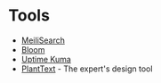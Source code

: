 # Tools

- [MeiliSearch](https://docs.meilisearch.com/guides/#getting-started)
- [Bloom](https://bloom.sh/)
- [Uptime Kuma](https://github.com/louislam/uptime-kuma)
- [PlantText](https://www.planttext.com/) - The expert's design tool
